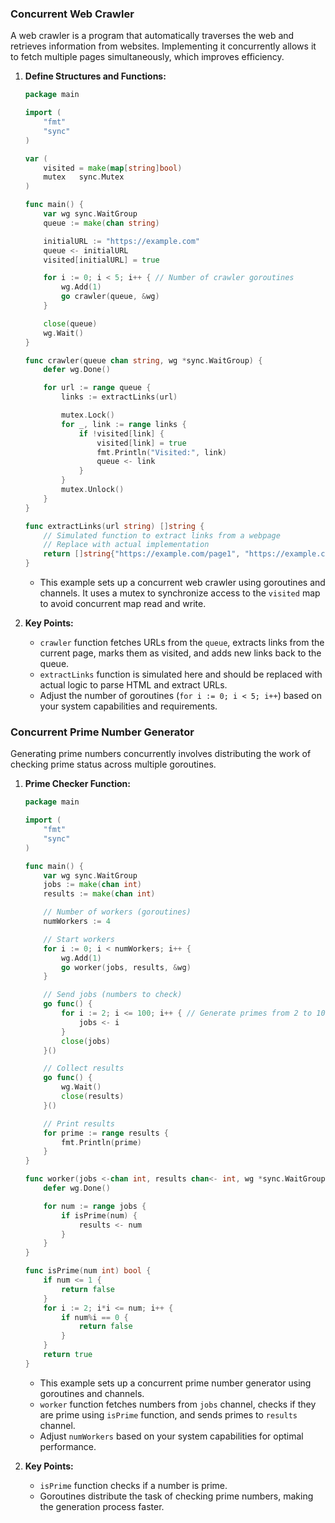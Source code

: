 ### Concurrent Web Crawler

A web crawler is a program that automatically traverses the web and retrieves information from websites. Implementing it concurrently allows it to fetch multiple pages simultaneously, which improves efficiency.

1. **Define Structures and Functions:**

   ```go
   package main

   import (
       "fmt"
       "sync"
   )

   var (
       visited = make(map[string]bool)
       mutex   sync.Mutex
   )

   func main() {
       var wg sync.WaitGroup
       queue := make(chan string)

       initialURL := "https://example.com"
       queue <- initialURL
       visited[initialURL] = true

       for i := 0; i < 5; i++ { // Number of crawler goroutines
           wg.Add(1)
           go crawler(queue, &wg)
       }

       close(queue)
       wg.Wait()
   }

   func crawler(queue chan string, wg *sync.WaitGroup) {
       defer wg.Done()

       for url := range queue {
           links := extractLinks(url)

           mutex.Lock()
           for _, link := range links {
               if !visited[link] {
                   visited[link] = true
                   fmt.Println("Visited:", link)
                   queue <- link
               }
           }
           mutex.Unlock()
       }
   }

   func extractLinks(url string) []string {
       // Simulated function to extract links from a webpage
       // Replace with actual implementation
       return []string{"https://example.com/page1", "https://example.com/page2"}
   }
   ```

   - This example sets up a concurrent web crawler using goroutines and channels. It uses a mutex to synchronize access to the `visited` map to avoid concurrent map read and write.

2. **Key Points:**
   - `crawler` function fetches URLs from the `queue`, extracts links from the current page, marks them as visited, and adds new links back to the queue.
   - `extractLinks` function is simulated here and should be replaced with actual logic to parse HTML and extract URLs.
   - Adjust the number of goroutines (`for i := 0; i < 5; i++`) based on your system capabilities and requirements.

### Concurrent Prime Number Generator

Generating prime numbers concurrently involves distributing the work of checking prime status across multiple goroutines.

1. **Prime Checker Function:**

   ```go
   package main

   import (
       "fmt"
       "sync"
   )

   func main() {
       var wg sync.WaitGroup
       jobs := make(chan int)
       results := make(chan int)

       // Number of workers (goroutines)
       numWorkers := 4

       // Start workers
       for i := 0; i < numWorkers; i++ {
           wg.Add(1)
           go worker(jobs, results, &wg)
       }

       // Send jobs (numbers to check)
       go func() {
           for i := 2; i <= 100; i++ { // Generate primes from 2 to 100
               jobs <- i
           }
           close(jobs)
       }()

       // Collect results
       go func() {
           wg.Wait()
           close(results)
       }()

       // Print results
       for prime := range results {
           fmt.Println(prime)
       }
   }

   func worker(jobs <-chan int, results chan<- int, wg *sync.WaitGroup) {
       defer wg.Done()

       for num := range jobs {
           if isPrime(num) {
               results <- num
           }
       }
   }

   func isPrime(num int) bool {
       if num <= 1 {
           return false
       }
       for i := 2; i*i <= num; i++ {
           if num%i == 0 {
               return false
           }
       }
       return true
   }
   ```

   - This example sets up a concurrent prime number generator using goroutines and channels.
   - `worker` function fetches numbers from `jobs` channel, checks if they are prime using `isPrime` function, and sends primes to `results` channel.
   - Adjust `numWorkers` based on your system capabilities for optimal performance.

2. **Key Points:**
   - `isPrime` function checks if a number is prime.
   - Goroutines distribute the task of checking prime numbers, making the generation process faster.
